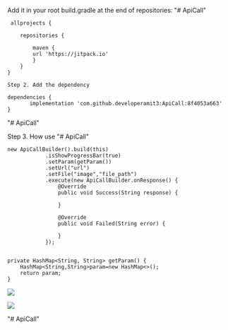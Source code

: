 Add it in your root build.gradle at the end of repositories:
"# ApiCall"


     allprojects {

		repositories {
		
			maven { 
			url 'https://jitpack.io' 
			}
		}
	}
		
	Step 2. Add the dependency
	
	dependencies {
	       implementation 'com.github.developeramit3:ApiCall:8f4053a663'
	}
	
 "# ApiCall"       
				
Step 3. How use
"# ApiCall"				
				
    new ApiCallBuilder().build(this)
                .isShowProgressBar(true)
                .setParam(getParam())
                .setUrl("url")
                .setFile("image","file_path")
                .execute(new ApiCallBuilder.onResponse() {
                    @Override
                    public void Success(String response) {

                    }

                    @Override
                    public void Failed(String error) {

                    }
                });
								
								
	private HashMap<String, String> getParam() {
        HashMap<String,String>param=new HashMap<>();
        return param;
    }
   [![](https://jitpack.io/v/developeramit3/ApiCall.svg)](https://jitpack.io/#developeramit3/ApiCall)
   
   [![](https://jitpack.io/v/developeramit3/ApiCall.svg)](https://jitpack.io/#developeramit3/ApiCall)
    
    
   "# ApiCall"
